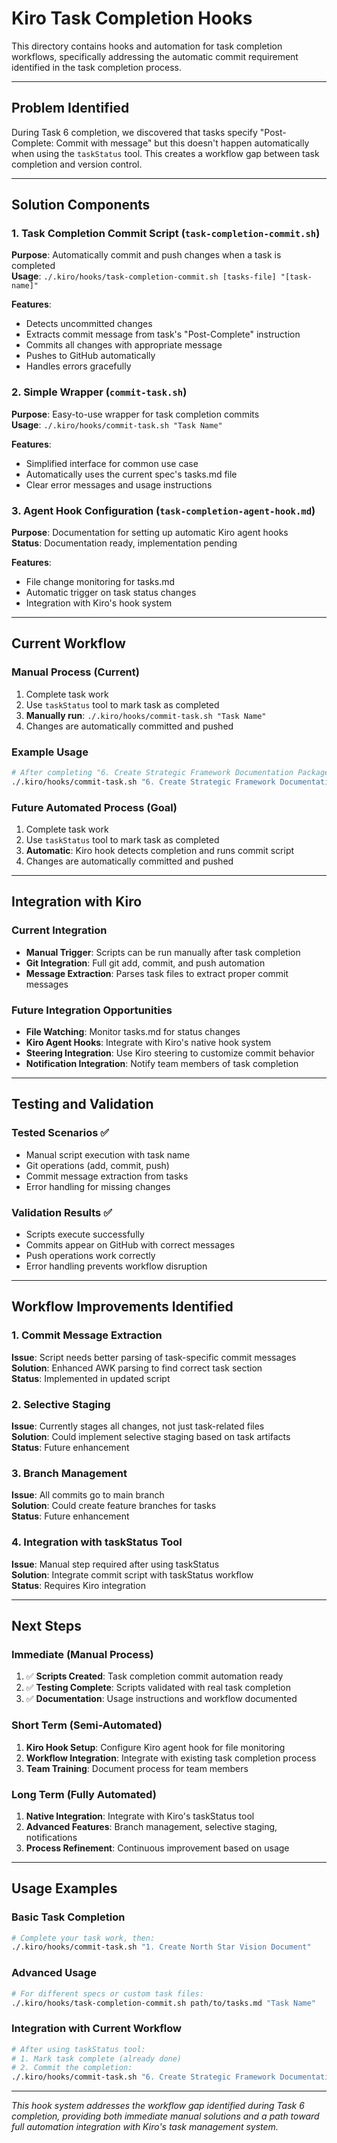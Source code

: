 # Kiro Task Completion Hooks

This directory contains hooks and automation for task completion workflows, specifically addressing the automatic commit requirement identified in the task completion process.

---

## Problem Identified

During Task 6 completion, we discovered that tasks specify "Post-Complete: Commit with message" but this doesn't happen automatically when using the `taskStatus` tool. This creates a workflow gap between task completion and version control.

---

## Solution Components

### 1. Task Completion Commit Script (`task-completion-commit.sh`)
**Purpose**: Automatically commit and push changes when a task is completed  
**Usage**: `./.kiro/hooks/task-completion-commit.sh [tasks-file] "[task-name]"`

**Features**:
- Detects uncommitted changes
- Extracts commit message from task's "Post-Complete" instruction
- Commits all changes with appropriate message
- Pushes to GitHub automatically
- Handles errors gracefully

### 2. Simple Wrapper (`commit-task.sh`)
**Purpose**: Easy-to-use wrapper for task completion commits  
**Usage**: `./.kiro/hooks/commit-task.sh "Task Name"`

**Features**:
- Simplified interface for common use case
- Automatically uses the current spec's tasks.md file
- Clear error messages and usage instructions

### 3. Agent Hook Configuration (`task-completion-agent-hook.md`)
**Purpose**: Documentation for setting up automatic Kiro agent hooks  
**Status**: Documentation ready, implementation pending

**Features**:
- File change monitoring for tasks.md
- Automatic trigger on task status changes
- Integration with Kiro's hook system

---

## Current Workflow

### Manual Process (Current)
1. Complete task work
2. Use `taskStatus` tool to mark task as completed
3. **Manually run**: `./.kiro/hooks/commit-task.sh "Task Name"`
4. Changes are automatically committed and pushed

### Example Usage
```bash
# After completing "6. Create Strategic Framework Documentation Package"
./.kiro/hooks/commit-task.sh "6. Create Strategic Framework Documentation Package"
```

### Future Automated Process (Goal)
1. Complete task work
2. Use `taskStatus` tool to mark task as completed
3. **Automatic**: Kiro hook detects completion and runs commit script
4. Changes are automatically committed and pushed

---

## Integration with Kiro

### Current Integration
- **Manual Trigger**: Scripts can be run manually after task completion
- **Git Integration**: Full git add, commit, and push automation
- **Message Extraction**: Parses task files to extract proper commit messages

### Future Integration Opportunities
- **File Watching**: Monitor tasks.md for status changes
- **Kiro Agent Hooks**: Integrate with Kiro's native hook system
- **Steering Integration**: Use Kiro steering to customize commit behavior
- **Notification Integration**: Notify team members of task completion

---

## Testing and Validation

### Tested Scenarios ✅
- Manual script execution with task name
- Git operations (add, commit, push)
- Commit message extraction from tasks
- Error handling for missing changes

### Validation Results ✅
- Scripts execute successfully
- Commits appear on GitHub with correct messages
- Push operations work correctly
- Error handling prevents workflow disruption

---

## Workflow Improvements Identified

### 1. Commit Message Extraction
**Issue**: Script needs better parsing of task-specific commit messages  
**Solution**: Enhanced AWK parsing to find correct task section  
**Status**: Implemented in updated script

### 2. Selective Staging
**Issue**: Currently stages all changes, not just task-related files  
**Solution**: Could implement selective staging based on task artifacts  
**Status**: Future enhancement

### 3. Branch Management
**Issue**: All commits go to main branch  
**Solution**: Could create feature branches for tasks  
**Status**: Future enhancement

### 4. Integration with taskStatus Tool
**Issue**: Manual step required after using taskStatus  
**Solution**: Integrate commit script with taskStatus workflow  
**Status**: Requires Kiro integration

---

## Next Steps

### Immediate (Manual Process)
1. ✅ **Scripts Created**: Task completion commit automation ready
2. ✅ **Testing Complete**: Scripts validated with real task completion
3. ✅ **Documentation**: Usage instructions and workflow documented

### Short Term (Semi-Automated)
1. **Kiro Hook Setup**: Configure Kiro agent hook for file monitoring
2. **Workflow Integration**: Integrate with existing task completion process
3. **Team Training**: Document process for team members

### Long Term (Fully Automated)
1. **Native Integration**: Integrate with Kiro's taskStatus tool
2. **Advanced Features**: Branch management, selective staging, notifications
3. **Process Refinement**: Continuous improvement based on usage

---

## Usage Examples

### Basic Task Completion
```bash
# Complete your task work, then:
./.kiro/hooks/commit-task.sh "1. Create North Star Vision Document"
```

### Advanced Usage
```bash
# For different specs or custom task files:
./.kiro/hooks/task-completion-commit.sh path/to/tasks.md "Task Name"
```

### Integration with Current Workflow
```bash
# After using taskStatus tool:
# 1. Mark task complete (already done)
# 2. Commit the completion:
./.kiro/hooks/commit-task.sh "6. Create Strategic Framework Documentation Package"
```

---

*This hook system addresses the workflow gap identified during Task 6 completion, providing both immediate manual solutions and a path toward full automation integration with Kiro's task management system.*